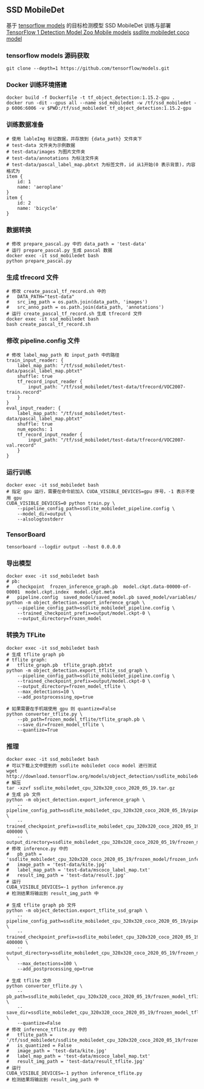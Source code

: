 ## SSD MobileDet
基于 [tensorflow models](https://github.com/tensorflow/models) 的目标检测模型 SSD MobileDet 训练与部署
[TensorFlow 1 Detection Model Zoo Mobile models](https://github.com/tensorflow/models/blob/master/research/object_detection/g3doc/tf1_detection_zoo.md#mobile-models)
[ssdlite mobiledet coco model](http://download.tensorflow.org/models/object_detection/ssdlite_mobiledet_cpu_320x320_coco_2020_05_19.tar.gz)

### tensorflow models 源码获取
    git clone --depth=1 https://github.com/tensorflow/models.git

### Docker 训练环境搭建
    docker build -f Dockerfile -t tf_object_detection:1.15.2-gpu .
    docker run -dit --gpus all --name ssd_mobiledet -w /tf/ssd_mobiledet -p 6006:6006 -v $PWD:/tf/ssd_mobiledet tf_object_detection:1.15.2-gpu

### 训练数据准备
    # 使用 lableImg 标记数据，并存放到 {data_path} 文件夹下
    # test-data 文件夹为示例数据
    # test-data/images 为图片文件夹
    # test-data/annotations 为标注文件夹
    # test-data/pascal_label_map.pbtxt 为标签文件，id 从1开始(0 表示背景)，内容格式为
    item {
        id: 1
        name: 'aeroplane'
    }
    item {
        id: 2
        name: 'bicycle'
    }

### 数据转换
    # 修改 prepare_pascal.py 中的 data_path = 'test-data'
    # 运行 prepare_pascal.py 生成 pascal 数据
    docker exec -it ssd_mobiledet bash
    python prepare_pascal.py

### 生成 tfrecord 文件
    # 修改 create_pascal_tf_record.sh 中的 
    #   DATA_PATH="test-data"
    #   src_img_path = os.path.join(data_path, 'images')
    #   src_anno_path = os.path.join(data_path, 'annotations')
    # 运行 create_pascal_tf_record.sh 生成 tfrecord 文件
    docker exec -it ssd_mobiledet bash
    bash create_pascal_tf_record.sh

### 修改 pipeline.config 文件
    # 修改 label_map_path 和 input_path 中的路径
    train_input_reader: {
        label_map_path: "/tf/ssd_mobiledet/test-data/pascal_label_map.pbtxt"
        shuffle: true
        tf_record_input_reader {
            input_path: "/tf/ssd_mobiledet/test-data/tfrecord/VOC2007-train.record"
        }
    }
    eval_input_reader: {
        label_map_path: "/tf/ssd_mobiledet/test-data/pascal_label_map.pbtxt"
        shuffle: true
        num_epochs: 1
        tf_record_input_reader {
            input_path: "/tf/ssd_mobiledet/test-data/tfrecord/VOC2007-val.record"
        }
    }

### 运行训练
    docker exec -it ssd_mobiledet bash
    # 指定 gpu 运行，需要在命令前加入 CUDA_VISIBLE_DEVICES=gpu 序号，-1 表示不使用 gpu
    CUDA_VISIBLE_DEVICES=0 python train.py \
        --pipeline_config_path=ssdlite_mobiledet_pipeline.config \
        --model_dir=output \
        --alsologtostderr

### TensorBoard
    tensorboard --logdir output --host 0.0.0.0

### 导出模型
    docker exec -it ssd_mobiledet bash
    # pb: 
    #   checkpoint  frozen_inference_graph.pb  model.ckpt.data-00000-of-00001  model.ckpt.index  model.ckpt.meta
    #   pipeline.config  saved_model/saved_model.pb saved_model/variables/
    python -m object_detection.export_inference_graph \
        --pipeline_config_path=ssdlite_mobiledet_pipeline.config \
        --trained_checkpoint_prefix=output/model.ckpt-0 \
        --output_directory=frozen_model

### 转换为 TFLite
    docker exec -it ssd_mobiledet bash
    # 生成 tflite graph pb
    # tflite graph: 
    #   tflite_graph.pb  tflite_graph.pbtxt
    python -m object_detection.export_tflite_ssd_graph \
        --pipeline_config_path=ssdlite_mobiledet_pipeline.config \
        --trained_checkpoint_prefix=output/model.ckpt-0 \
        --output_directory=frozen_model_tflite \
        --max_detections=10 \
        --add_postprocessing_op=true
    
    # 如果需要在手机端使用 gpu 则 quantize=False
    python converter_tflite.py \
        --pb_path=frozen_model_tflite/tflite_graph.pb \
        --save_dir=frozen_model_tflite \
        --quantize=True

### 推理
    docker exec -it ssd_mobiledet bash
    # 可以下载上文中提到的 ssdlite mobiledet coco model 进行测试
    wget http://download.tensorflow.org/models/object_detection/ssdlite_mobiledet_cpu_320x320_coco_2020_05_19.tar.gz
    # 解压
    tar -xzvf ssdlite_mobiledet_cpu_320x320_coco_2020_05_19.tar.gz
    # 生成 pb 文件
    python -m object_detection.export_inference_graph \
        --pipeline_config_path=ssdlite_mobiledet_cpu_320x320_coco_2020_05_19/pipeline.config \
        --trained_checkpoint_prefix=ssdlite_mobiledet_cpu_320x320_coco_2020_05_19/model.ckpt-400000 \
        --output_directory=ssdlite_mobiledet_cpu_320x320_coco_2020_05_19/frozen_model
    # 修改 inference.py 中的 
    #   pb_path = 'ssdlite_mobiledet_cpu_320x320_coco_2020_05_19/frozen_model/frozen_inference_graph.pb'
    #   image_path = 'test-data/kite.jpg'
    #   label_map_path = 'test-data/mscoco_label_map.txt'
    #   result_img_path = 'test-data/result.jpg'
    # 运行
    CUDA_VISIBLE_DEVICES=-1 python inference.py
    # 检测结果将输出到 result_img_path 中

    # 生成 tflite graph pb 文件
    python -m object_detection.export_tflite_ssd_graph \
        --pipeline_config_path=ssdlite_mobiledet_cpu_320x320_coco_2020_05_19/pipeline.config \
        --trained_checkpoint_prefix=ssdlite_mobiledet_cpu_320x320_coco_2020_05_19/model.ckpt-400000 \
        --output_directory=ssdlite_mobiledet_cpu_320x320_coco_2020_05_19/frozen_model_tflite \
        --max_detections=100 \
        --add_postprocessing_op=true
    
    # 生成 tflite 文件
    python converter_tflite.py \
        --pb_path=ssdlite_mobiledet_cpu_320x320_coco_2020_05_19/frozen_model_tflite/tflite_graph.pb \
        --save_dir=ssdlite_mobiledet_cpu_320x320_coco_2020_05_19/frozen_model_tflite \
        --quantize=False
    # 修改 inference_tflite.py 中的 
    #   tflite_path = '/tf/ssd_mobiledet/ssdlite_mobiledet_cpu_320x320_coco_2020_05_19/frozen_model_tflite/model.tflite'
    #   is_quantized = False
    #   image_path = 'test-data/kite.jpg'
    #   label_map_path = 'test-data/mscoco_label_map.txt'
    #   result_img_path = 'test-data/result_tflite.jpg'
    # 运行
    CUDA_VISIBLE_DEVICES=-1 python inference_tflite.py
    # 检测结果将输出到 result_img_path 中

